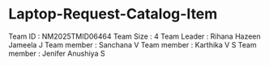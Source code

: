 # Laptop-Request-Catalog-Item

Team ID : NM2025TMID06464
Team Size : 4
Team Leader : Rihana Hazeen Jameela J
Team member : Sanchana V
Team member : Karthika V S
Team member : Jenifer Anushiya S
